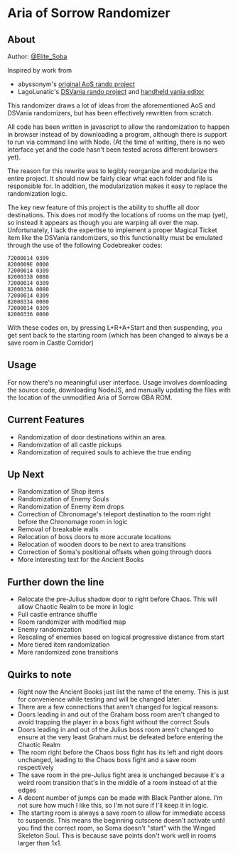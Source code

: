# Aria of Sorrow Randomizer
## About
Author: [@Elite_Soba](https://twitter.com/Elite_Soba)

Inspired by work from
 *  abyssonym's [original AoS rando project](https://github.com/abyssonym/aos_rando)
 *  LagoLunatic's [DSVania rando project](https://github.com/LagoLunatic/dsvrandom) and [handheld vania editor](https://github.com/LagoLunatic/DSVEdit)

This randomizer draws a lot of ideas from the aforementioned AoS and DSVania randomizers, but has been effectively rewritten from scratch.

All code has been written in javascript to allow the randomization to happen in browser instead of by downloading a program, although there is support to run via command line with Node. (At the time of writing, there is no web interface yet and the code hasn't been tested across different browsers yet).

The reason for this rewrite was to legibly reorganize and modularize the entire project. It should now be fairly clear what each folder and file is responsible for. In addition, the modularization makes it easy to replace the randomization logic.

The key new feature of this project is the ability to shuffle all door destinations. This does not modify the locations of rooms on the map (yet), so instead it appears as though you are warping all over the map. Unfortunately, I lack the expertise to implement a proper Magical Ticket item like the DSVania randomizers, so this functionality must be emulated through the use of the following Codebreaker codes:

```
72000014 0309
8200009E 0000
72000014 0309
82000338 0080
72000014 0309
8200033A 0080
72000014 0309
82000334 0000
72000014 0309
82000336 0000
```

With these codes on, by pressing L+R+A+Start and then suspending, you get sent back to the starting room (which has been changed to always be a save room in Castle Corridor)

## Usage
For now there's no meaningful user interface. Usage involves downloading the source code, downloading NodeJS, and manually updating the files with the location of the unmodified Aria of Sorrow GBA ROM.

## Current Features
 *  Randomization of door destinations within an area.
 *  Randomization of all castle pickups
 *  Randomization of required souls to achieve the true ending

## Up Next
 *  Randomization of Shop items
 *  Randomization of Enemy Souls
 *  Randomization of Enemy item drops
 *  Correction of Chronomage's teleport destination to the room right before the Chronomage room in logic
 *  Removal of breakable walls
 *  Relocation of boss doors to more accurate locations
 *  Relocation of wooden doors to be next to area transitions
 *  Correction of Soma's positional offsets when going through doors
 *  More interesting text for the Ancient Books

## Further down the line
 *  Relocate the pre-Julius shadow door to right before Chaos. This will allow Chaotic Realm to be more in logic
 *  Full castle entrance shuffle
 *  Room randomizer with modified map
 *  Enemy randomization
 *  Rescaling of enemies based on logical progressive distance from start
 *  More tiered item randomization
 *  More randomized zone transitions

## Quirks to note
 *  Right now the Ancient Books just list the name of the enemy. This is just for convenience while testing and will be changed later.
 *  There are a few connections that aren't changed for logical reasons:
   *  Doors leading in and out of the Graham boss room aren't changed to avoid trapping the player in a boss fight without the correct Souls
   *  Doors leading in and out of the Julius boss room aren't changed to ensure at the very least Graham must be defeated before entering the Chaotic Realm
   *  The room right before the Chaos boss fight has its left and right doors unchanged, leading to the Chaos boss fight and a save room respectively
   *  The save room in the pre-Julius fight area is unchanged because it's a weird room transition that's in the middle of a room instead of at the edges
 * A decent number of jumps can be made with Black Panther alone. I'm not sure how much I like this, so I'm not sure if I'll keep it in logic.
 * The starting room is always a save room to allow for immediate access to suspends. This means the beginning cutscene doesn't activate until you find the correct room, so Soma doesn't "start" with the Winged Skeleton Soul. This is because save points don't work well in rooms larger than 1x1.
